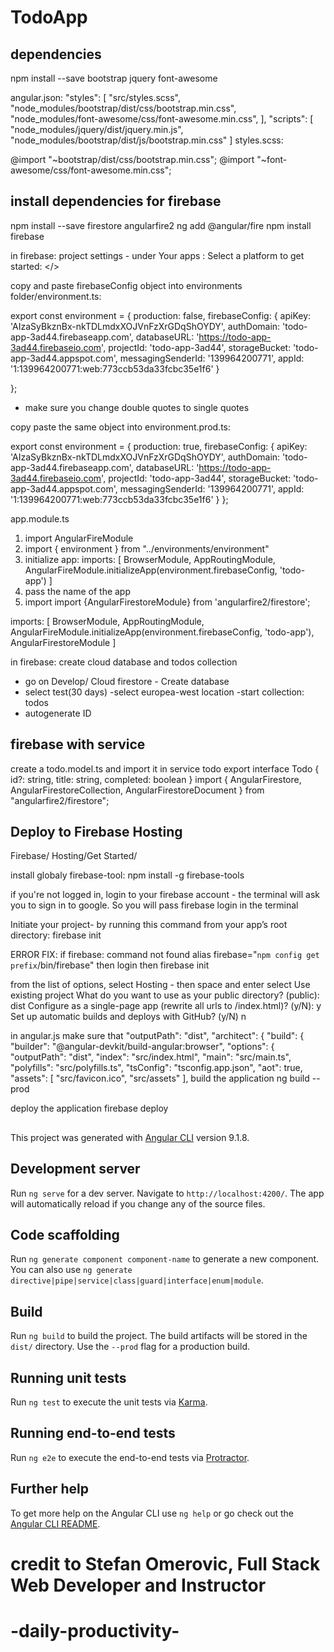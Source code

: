 # TodoApp

## dependencies
npm install --save bootstrap jquery font-awesome

angular.json:
    "styles": [
                            "src/styles.scss",
                            "node_modules/bootstrap/dist/css/bootstrap.min.css",
                            "node_modules/font-awesome/css/font-awesome.min.css",
                        ],
    "scripts": [
                            "node_modules/jquery/dist/jquery.min.js",
                            "node_modules/bootstrap/dist/js/bootstrap.min.css"
                        ]
styles.scss:

@import "~bootstrap/dist/css/bootstrap.min.css";
@import "~font-awesome/css/font-awesome.min.css";

## install dependencies for firebase

npm install --save firestore angularfire2
ng add @angular/fire
npm install firebase

in firebase:
project settings - under Your apps : Select a platform to get started: </>

copy and paste firebaseConfig object into environments folder/environment.ts:


export const environment = {
  production: false,
  firebaseConfig: {
    apiKey: 'AIzaSyBkznBx-nkTDLmdxXOJVnFzXrGDqShOYDY',
    authDomain: 'todo-app-3ad44.firebaseapp.com',
    databaseURL: 'https://todo-app-3ad44.firebaseio.com',
    projectId: 'todo-app-3ad44',
    storageBucket: 'todo-app-3ad44.appspot.com',
    messagingSenderId: '139964200771',
    appId: '1:139964200771:web:773ccb53da33fcbc35e1f6'
  }

};
- make sure you change double quotes to single quotes

copy paste the same object into environment.prod.ts:

export const environment = {
  production: true,
  firebaseConfig: {
    apiKey: 'AIzaSyBkznBx-nkTDLmdxXOJVnFzXrGDqShOYDY',
    authDomain: 'todo-app-3ad44.firebaseapp.com',
    databaseURL: 'https://todo-app-3ad44.firebaseio.com',
    projectId: 'todo-app-3ad44',
    storageBucket: 'todo-app-3ad44.appspot.com',
    messagingSenderId: '139964200771',
    appId: '1:139964200771:web:773ccb53da33fcbc35e1f6'
  }
};


app.module.ts
1.  import AngularFireModule
2. import { environment } from "../environments/environment"
3. initialize app:
  imports: [
    BrowserModule,
    AppRoutingModule,
    AngularFireModule.initializeApp(environment.firebaseConfig, 'todo-app')
  ]
4. pass the name of the app 
5. import import {AngularFirestoreModule}  from 'angularfire2/firestore';

 imports: [
    BrowserModule,
    AppRoutingModule,
    AngularFireModule.initializeApp(environment.firebaseConfig, 'todo-app'),
    AngularFirestoreModule
  ]

in firebase: create cloud database and todos collection
- go on Develop/ Cloud firestore - Create database
- select test(30 days)
-select europea-west location
-start collection: todos
- autogenerate ID



## firebase with service
create a todo.model.ts and import it in service todo
    export interface Todo {
    id?: string,
    title: string,
    completed: boolean
}
import { AngularFirestore, AngularFirestoreCollection, AngularFirestoreDocument } from "angularfire2/firestore";


## Deploy to Firebase Hosting
Firebase/ Hosting/Get Started/

install globaly firebase-tool: 
npm install -g firebase-tools

if you're not logged in, login to your firebase account - the terminal will ask you to sign in to google. So you will pass firebase login in the terminal

 Initiate your project- by running this command from your app’s root directory: 
 firebase init

 ERROR FIX: if firebase: command not found
 alias firebase="`npm config get prefix`/bin/firebase"
then login
then firebase init

from the list of options, select Hosting - then space and enter
select Use existing project
 What do you want to use as your public directory? (public): dist 
 Configure as a single-page app (rewrite all urls to /index.html)? (y/N): y
 Set up automatic builds and deploys with GitHub? (y/N) n

 in angular.js make sure that "outputPath": "dist",
 "architect": {
        "build": {
          "builder": "@angular-devkit/build-angular:browser",
          "options": {
            "outputPath": "dist",
            "index": "src/index.html",
            "main": "src/main.ts",
            "polyfills": "src/polyfills.ts",
            "tsConfig": "tsconfig.app.json",
            "aot": true,
            "assets": [
              "src/favicon.ico",
              "src/assets"
            ],
build the application
ng build --prod

deploy the application 
firebase deploy

## ################################################################

This project was generated with [Angular CLI](https://github.com/angular/angular-cli) version 9.1.8.

## Development server

Run `ng serve` for a dev server. Navigate to `http://localhost:4200/`. The app will automatically reload if you change any of the source files.

## Code scaffolding

Run `ng generate component component-name` to generate a new component. You can also use `ng generate directive|pipe|service|class|guard|interface|enum|module`.

## Build

Run `ng build` to build the project. The build artifacts will be stored in the `dist/` directory. Use the `--prod` flag for a production build.

## Running unit tests

Run `ng test` to execute the unit tests via [Karma](https://karma-runner.github.io).

## Running end-to-end tests

Run `ng e2e` to execute the end-to-end tests via [Protractor](http://www.protractortest.org/).

## Further help

To get more help on the Angular CLI use `ng help` or go check out the [Angular CLI README](https://github.com/angular/angular-cli/blob/master/README.md).


# credit to Stefan Omerovic, Full Stack Web Developer and Instructor
# -daily-productivity-
